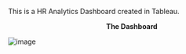 This is a HR Analytics Dashboard created in Tableau.



<b><center>The Dashboard</center></b>

![image](https://user-images.githubusercontent.com/70786229/230371345-f2569229-96d3-4d93-9f9a-0a782bb7c291.png)
